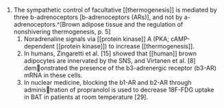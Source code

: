 1. The sympathetic control of facultative [[thermogenesis]] is mediated by three b-adrenoceptors [b-adrenoceptors (ARs)], and not by a-adrenoceptors.^[Brown adipose tissue and the regulation of nonshivering thermogenesis, p. 5]
	1. Noradrenaline signals via [[protein kinase]] A (PKA; cAMP-dependent [[protein kinase]]) to increase [[thermogenesis]].
	2. In humans, Zingaretti et al. [15] showed that [[human]] brown adipocytes are innervated by the SNS, and Virtanen et al. [8] demonstrated the presence of the b3-adrenergic receptor (b3-AR) mRNA in these cells.
	3. In nuclear medicine, blocking the b1-AR and b2-AR through administration of propranolol is used to decrease 18F-FDG uptake in BAT in patients at room temperature [29].